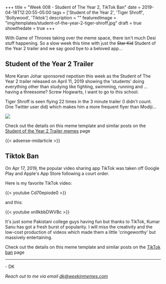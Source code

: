 +++
title = "Week 008 - Student of The Year 2, TikTok Ban"
date = 2019-04-18T12:20:55-05:00
tags = ['Student of the Year 2', 'Tiger Shroff', 'Bollywood', 'Tiktok']
description = ""
featuredImage = "img/templates/student-of-the-year-2-tiger-shroff.jpg"
draft = true
showthedate = true
+++

With Game of Thrones taking over the meme space, there isn't much Desi stuff happening. So a slow week this time with just the ~~Star Kid~~ Student of the Year 2 trailer and we say good bye to a beloved app...

<!--more-->


## Student of the Year 2 Trailer

More Karan Johar sponsored nepotism this week as the Student of The Year 2 trailer released on April 11, 2019 showing the 'students' doing everything other than studying like fighting, swimming, running and ... having a threesome? Screw Hogwarts, I want to go to this school.

Tiger Shroff is seen flying 22 times in the 3 minute trailer (I didn't count. One Twitter user did) which makes him a more frequent flyer than Modiji... 

![](img/student-of-the-year-2-trailer/student-of-the-year-2-trailer-frequent-flyer.png)

Check out the details on this meme template and similar posts on the [Student of the Year 2 Trailer memes](memes/student-of-the-year-2-trailer#memes) page

{{< adsense-midarticle >}}


## Tiktok Ban

On Apr 17, 2019, the popular video sharing app TikTok was taken off Google Play and Apple's App Store following a court order. 

Here is my favorite TikTok video:

{{< youtube Cd70epiode0 >}}

and this:

{{< youtube xn9kbbDWVBc >}}

It's just some Pakistani college guys having fun but thanks to TikTok, Kumar Sanu has got a fresh burst of popularity. I will miss the creativity and the low-cost production of videos which made them a little 'cringeworthy' but massively entertaining.

Check out the details on this meme template and similar posts on the [TikTok ban](memes/tiktok-ban#memes) page

---
\- DK

*Reach out to me via email [dk@weekinmemes.com](mailto:dk@weekinmemes.com)*